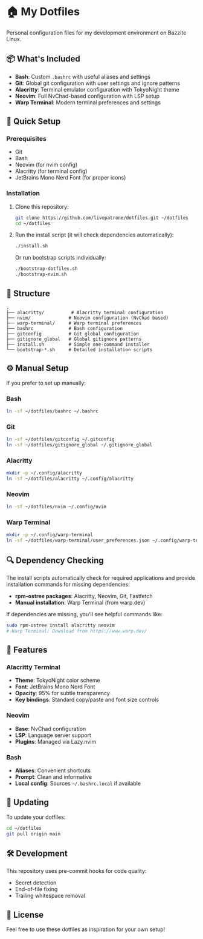 # 🏠 My Dotfiles

Personal configuration files for my development environment on Bazzite Linux.

## 📦 What's Included

- **Bash**: Custom `.bashrc` with useful aliases and settings
- **Git**: Global git configuration with user settings and ignore patterns
- **Alacritty**: Terminal emulator configuration with TokyoNight theme
- **Neovim**: Full NvChad-based configuration with LSP setup
- **Warp Terminal**: Modern terminal preferences and settings

## 🚀 Quick Setup

### Prerequisites

- Git
- Bash
- Neovim (for nvim config)
- Alacritty (for terminal config)
- JetBrains Mono Nerd Font (for proper icons)

### Installation

1. Clone this repository:
   ```bash
   git clone https://github.com/livepatrone/dotfiles.git ~/dotfiles
   cd ~/dotfiles
   ```

2. Run the install script (it will check dependencies automatically):
   ```bash
   ./install.sh
   ```

   Or run bootstrap scripts individually:
   ```bash
   ./bootstrap-dotfiles.sh
   ./bootstrap-nvim.sh
   ```

## 📁 Structure

```
.
├── alacritty/          # Alacritty terminal configuration
├── nvim/              # Neovim configuration (NvChad based)
├── warp-terminal/     # Warp terminal preferences
├── bashrc             # Bash configuration
├── gitconfig          # Git global configuration
├── gitignore_global   # Global gitignore patterns
├── install.sh         # Simple one-command installer
└── bootstrap-*.sh     # Detailed installation scripts
```

## ⚙️ Manual Setup

If you prefer to set up manually:

### Bash
```bash
ln -sf ~/dotfiles/bashrc ~/.bashrc
```

### Git
```bash
ln -sf ~/dotfiles/gitconfig ~/.gitconfig
ln -sf ~/dotfiles/gitignore_global ~/.gitignore_global
```

### Alacritty
```bash
mkdir -p ~/.config/alacritty
ln -sf ~/dotfiles/alacritty ~/.config/alacritty
```

### Neovim
```bash
ln -sf ~/dotfiles/nvim ~/.config/nvim
```

### Warp Terminal
```bash
mkdir -p ~/.config/warp-terminal
ln -sf ~/dotfiles/warp-terminal/user_preferences.json ~/.config/warp-terminal/user_preferences.json
```

## 🔍 Dependency Checking

The install scripts automatically check for required applications and provide installation commands for missing dependencies:

- **rpm-ostree packages**: Alacritty, Neovim, Git, Fastfetch
- **Manual installation**: Warp Terminal (from warp.dev)

If dependencies are missing, you'll see helpful commands like:
```bash
sudo rpm-ostree install alacritty neovim
# Warp Terminal: Download from https://www.warp.dev/
```

## 🎨 Features

### Alacritty Terminal
- **Theme**: TokyoNight color scheme
- **Font**: JetBrains Mono Nerd Font
- **Opacity**: 95% for subtle transparency
- **Key bindings**: Standard copy/paste and font size controls

### Neovim
- **Base**: NvChad configuration
- **LSP**: Language server support
- **Plugins**: Managed via Lazy.nvim

### Bash
- **Aliases**: Convenient shortcuts
- **Prompt**: Clean and informative
- **Local config**: Sources `~/.bashrc.local` if available

## 🔄 Updating

To update your dotfiles:

```bash
cd ~/dotfiles
git pull origin main
```

## 🛠️ Development

This repository uses pre-commit hooks for code quality:
- Secret detection
- End-of-file fixing
- Trailing whitespace removal

## 📝 License

Feel free to use these dotfiles as inspiration for your own setup!
